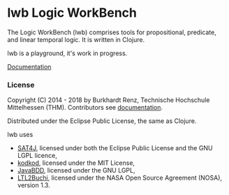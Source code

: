 # lwb Logic WorkBench

The Logic WorkBench (lwb) comprises tools for propositional, 
predicate, and linear temporal logic. It is written in Clojure.

lwb is a playground, it's work in progress.

[Documentation](https://github.com/esb-lwb/lwb/wiki)

### License

Copyright (C) 2014 - 2018 by Burkhardt Renz, Technische Hochschule Mittelhessen (THM).
Contributors see [documentation](https://github.com/esb-lwb/lwb/wiki).

Distributed under the Eclipse Public License, the same as Clojure.

lwb uses 
- [SAT4J](http://www.sat4j.org), licensed under both the Eclipse Public License and the 
GNU LGPL licence,
- [kodkod](https://github.com/emina/kodkod), licensed under the MIT License,
- [JavaBDD](http://javabdd.sourceforge.net), licensed under the GNU LGPL,
- [LTL2Buchi](https://ti.arc.nasa.gov/profile/dimitra/projects-tools/#LTL2Buchi), licensed under the NASA Open Source Agreement (NOSA), version 1.3.
